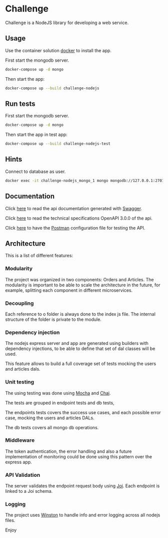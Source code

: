 # Challenge

Challenge is a NodeJS library for developing a web service.

## Usage

Use the container solution [docker](https://www.docker.com/get-started) to install the app.

First start the mongodb server.

```bash
docker-compose up -d mongo
```

Then start the app:

```bash
docker-compose up --build challenge-nodejs
```

## Run tests

First start the mongodb server.

```bash
docker-compose up -d mongo
```

Then start the app in test app:

```bash
docker-compose up --build challenge-nodejs-test
```

## Hints

Connect to database as user.

```bash
docker exec -it challenge-nodejs_mongo_1 mongo mongodb://127.0.0.1:27017/challenge -u user -p pass
```

## Documentation

Click [here](https://raw.githubusercontent.com/fabianrodrigo/challenge-nodejs/master/docs) to read the api documentation generated with [Swagger](https://swagger.io/tools/swagger-ui/).

Click [here](https://raw.githubusercontent.com/fabianrodrigo/challenge-nodejs/master/doc.openapi3) to read the technical specifications OpenAPI 3.0.0 of the api.

Click [here](https://raw.githubusercontent.com/fabianrodrigo/challenge-nodejs/master/challenge-nodejs.postman_collection.json) to have the [Postman](https://www.postman.com/) configuration file for testing the API.

## Architecture

This is a list of different features:

### Modularity

The project was organized in two components: Orders and Articles. The modularity is important to be able to scale the architecture in the future, for example, splitting each component in different microservices.

### Decoupling

Each reference to o folder is always done to the index js file. The internal structure of the folder is private to the module.

### Dependency injection

The nodejs express server and app are generated using builders with dependency injections, to be able to define that set of dal classes will be used.

This feature allows to build a full coverage set of tests mocking the users and articles dals.

### Unit testing

The using testing was done using [Mocha](https://www.npmjs.com/package/mocha) and [Chai](https://www.npmjs.com/package/chai).

The tests are grouped in endpoint tests and db tests,

The endpoints tests covers the success use cases, and each possible error case, mocking the users and articles DALs.

The db tests covers all mongo db operations.

### Middleware

The token authentication, the error handling and also a future implementation of monitoring could be done using this pattern over the express app.

### API Validation

The server validates the endpoint request body using [Joi](https://github.com/hapijs/joi). Each endpoint is linked to a Joi schema.

### Logging

The project uses [Winston](https://www.npmjs.com/package/winston) to handle info and error logging across all nodejs files.


Enjoy